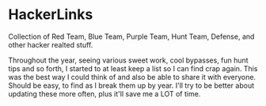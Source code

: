 # HackerLinks
Collection of Red Team, Blue Team, Purple Team, Hunt Team, Defense, and other hacker realted stuff.

Throughout the year, seeing various sweet work, cool bypasses, fun hunt tips and so forth, I started to at least keep a list so I can find crap again. This was the best way I could think of and also be able to share it with everyone.  Should be easy, to find as I break them up by year.  I'll try to be better about updating these more often, plus it'll save me a LOT of time.
